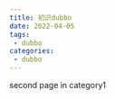 ```yaml
---
title: 初识dubbo
date: 2022-04-05
tags:
 - dubbo
categories:
 - dubbo
---
```


second page in category1